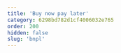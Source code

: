 ```yaml
---
title: 'Buy now pay later'
category: 6298bd782d1cf4006032e765
order: 200
hidden: false
slug: 'bnpl'
--- 
```


